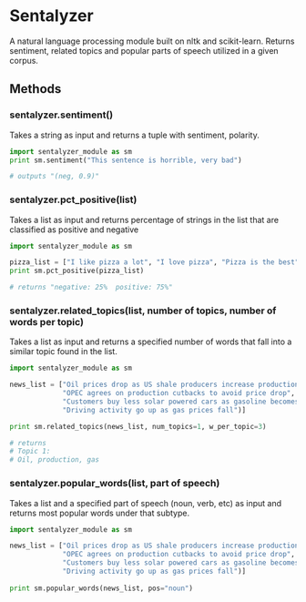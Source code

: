 # Sentalyzer

A natural language processing module built on nltk and scikit-learn. Returns sentiment, related topics and popular parts of speech utilized in a given corpus. 

## Methods


### sentalyzer.sentiment() 

Takes a string as input and returns a tuple with sentiment, polarity.

```python
import sentalyzer_module as sm
print sm.sentiment("This sentence is horrible, very bad")

# outputs "(neg, 0.9)"
```


### sentalyzer.pct_positive(list)

Takes a list as input and returns percentage of strings in the list that are classified as positive and negative

```python
import sentalyzer_module as sm

pizza_list = ["I like pizza a lot", "I love pizza", "Pizza is the best", "I dislike pizza"]
print sm.pct_positive(pizza_list)

# returns "negative: 25%  positive: 75%"
```


### sentalyzer.related_topics(list, number of topics, number of words per topic)

Takes a list as input and returns a specified number of words that fall into a similar topic found in the list.

```python
import sentalyzer_module as sm

news_list = ["Oil prices drop as US shale producers increase production", 
             "OPEC agrees on production cutbacks to avoid price drop",
             "Customers buy less solar powered cars as gasoline becomes cheaper",
             "Driving activity go up as gas prices fall")]

print sm.related_topics(news_list, num_topics=1, w_per_topic=3)

# returns
# Topic 1:
# Oil, production, gas    
```          


### sentalyzer.popular_words(list, part of speech)

Takes a list and a specified part of speech (noun, verb, etc) as input and returns most popular words under that subtype.

```python
import sentalyzer_module as sm

news_list = ["Oil prices drop as US shale producers increase production",
             "OPEC agrees on production cutbacks to avoid price drop",
             "Customers buy less solar powered cars as gasoline becomes cheaper",
             "Driving activity go up as gas prices fall")]
             
print sm.popular_words(news_list, pos="noun")
```


